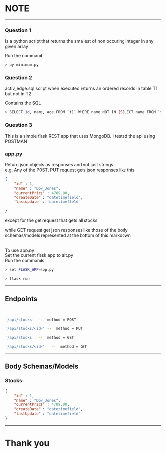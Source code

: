 # NOTE
<hr>

### Question 1
Is a python script that returns the smallest of non occuring integer in any given array<br>

Run the command
```bash
> py minimum.py
```

### Question 2
activ_edge.sql script when executed returns an ordered records in table T1 but not in T2<br>

Contains the SQL
```bash
> SELECT id, name, age FROM `t1` WHERE name NOT IN (SELECT name FROM `t2`)
```

### Question 3
This is a simple flask REST app that uses MongoDB.
I tested the api using POSTMAN

### app.py
Return json objects as responses and not just strings <br>
e.g. Any of the POST, PUT request gets json responses like this
```json
{
    "id" : 1,
    "name" : "Dow_Jones",
    "currentPrice" : 4789.00,
    "createDate" : "datetimefield",
    "lastUpdate" : "datetimefield"

}
```
except for the get request that gets all stocks

while GET request get json responses like those of the 
body schemas/models represented at the bottom of this markdown <br>

<br>
To use app.py <br>
Set the current flask app to alt.py <br>
Run the commands <br>

```bash
> set FLASK_APP=app.py
```
```bash
> flask run
```

<hr>

## Endpoints
<br>

```bash
'/api/stocks'  --  method = POST
```
```bash
'/api/stocks/<id>' --  method = PUT
```
```bash
'/api/stocks'  --  method = GET
```
```bash
'/api/stocks/<id>'   --  method = GET
```

<hr>

## Body Schemas/Models
### Stocks:
```json
{
    "id" : 1,
    "name" : "Dow_Jones",
    "currentPrice" : 4789.00,
    "createDate" : "datetimefield",
    "lastUpdate" : "datetimefield"
}
```
<hr>

# Thank you
